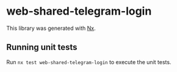 # web-shared-telegram-login

This library was generated with [Nx](https://nx.dev).

## Running unit tests

Run `nx test web-shared-telegram-login` to execute the unit tests.
